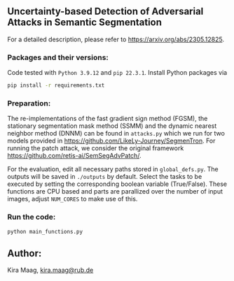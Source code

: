 ## Uncertainty-based Detection of Adversarial Attacks in Semantic Segmentation

For a detailed description, please refer to https://arxiv.org/abs/2305.12825.

### Packages and their versions:
Code tested with ```Python 3.9.12``` and ```pip 22.3.1```.
Install Python packages via
```sh
pip install -r requirements.txt
```

### Preparation:
The re-implementations of the fast gradient sign method (FGSM), the stationary segmentation mask method (SSMM) and the dynamic nearest neighbor method (DNNM) can be found in `attacks.py` which we run for two models provided in https://github.com/LikeLy-Journey/SegmenTron. For running the patch attack, we consider the original framework https://github.com/retis-ai/SemSegAdvPatch/.

For the evaluation, edit all necessary paths stored in `global_defs.py`. The outputs will be saved in `./outputs` by default. 
Select the tasks to be executed by setting the corresponding boolean variable (True/False). These functions are CPU based and parts are parallized over the number of input images, adjust `NUM_CORES` to make use of this. 

### Run the code:
```python
python main_functions.py
```

## Author:
Kira Maag, kira.maag@rub.de

